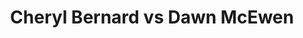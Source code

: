 ---
title: Cheryl Bernard vs Dawn McEwen
player1:
  name: Bernard, Cheryl
  percent: 52
  wins: 0
  losses: 1
player2:
  name: McEwen, Dawn
  percent: 73
  wins: 1
  losses: 0
games:
- player1:
    team: AB
    position: Fourth
    percent: 52
    win: 0
    loss: 1
  player2:
    team: CA
    position: Lead
    percent: 73
    win: 1
    loss: 0
  event: Hearts
  year: 2009
  draw: Round Robin(2)
  score: AB 3 - CA 9
- player1:
    team: BERN
    position: Fourth
    percent: 80
    win: 1
    loss: 0
  player2:
    team: JONE
    position: Lead
    percent: 93
    win: 0
    loss: 1
  event: Trials (Women)
  year: 2009
  draw: Round Robin(6)
  score: BERN 8 - JONE 5
---